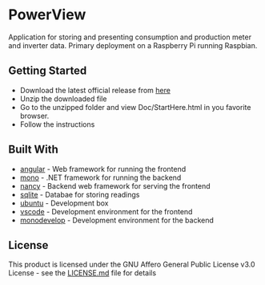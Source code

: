 # PowerView
Application for storing and presenting consumption and production meter and inverter data.
Primary deployment on a Raspberry Pi running Raspbian.


## Getting Started
* Download the latest official release from [here](https://www.dropbox.com/sh/kik4ncx4rsmmv20/AABjbPvDpnJMyX2xBysPRobYa?dl=0)
* Unzip the downloaded file
* Go to the unzipped folder and view Doc/StartHere.html in you favorite browser.
* Follow the instructions


## Built With
* [angular](https://angular.io/) - Web framework for running the frontend
* [mono](https://www.mono-project.com/) - .NET framework for running the backend
* [nancy](http://nancyfx.org/) - Backend web framework for serving the frontend
* [sqlite](https://www.sqlite.org/index.html/) - Databae for storing readings
* [ubuntu](https://www.ubuntu.com/) - Development box
* [vscode](https://code.visualstudio.com/) - Development environment for the frontend
* [monodevelop](https://www.monodevelop.com/) - Development environment for the backend


## License
This product is licensed under the GNU Affero General Public License v3.0 License - see the [LICENSE.md](LICENSE) file for details
